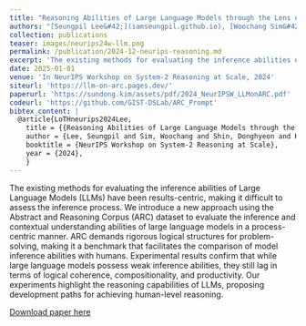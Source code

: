 ```yaml
---
title: "Reasoning Abilities of Large Language Models through the Lens of Abstraction and Reasoning (Extended Abstract of the below paper)"
authors: "[Seungpil Lee&#42;](iamseungpil.github.io), [Woochang Sim&#42;](https://scholar.google.com/citations?user=vBmLpIUAAAAJ&hl=en), [Donghyeon Shin&#42;](https://scholar.google.com/citations?hl=en&user=J5BIlf8AAAAJ), Sejin Kim and [**Sundong Kim†**](https://sundong.kim/)"
collection: publications
teaser: images/neurips24w-llm.png
permalink: /publication/2024-12-neurips-reasoning.md
excerpt: 'The existing methods for evaluating the inference abilities of Large Language Models (LLMs) have been results-centric, making it difficult to assess the inference process. We introduce a new approach using the Abstract and Reasoning Corpus (ARC) dataset to evaluate the inference and contextual understanding abilities of large language models in a process-centric manner. ARC demands rigorous logical structures for problem-solving, making it a benchmark that facilitates the comparison of model inference abilities with humans. Experimental results confirm that while large language models possess weak inference abilities, they still lag in terms of logical coherence, compositionality, and productivity. Our experiments highlight the reasoning capabilities of LLMs, proposing development paths for achieving human-level reasoning.'
date: 2025-01-01
venue: 'In NeurIPS Workshop on System-2 Reasoning at Scale, 2024'
siteurl: 'https://llm-on-arc.pages.dev/'
paperurl: 'https://sundong.kim/assets/pdf/2024_NeurIPSW_LLMonARC.pdf'
codeurl: 'https://github.com/GIST-DSLab/ARC_Prompt'
bibtex_content: |
  @article{LoTHneurips2024Lee,
    title = {{Reasoning Abilities of Large Language Models through the Lens of Abstraction and Reasoning (Extended Abstract of the below paper)}},
    author = {Lee, Seungpil and Sim, Woochang and Shin, Donghyeon and Kim, Sejin and Kim, Sundong},
    booktitle = {NeurIPS Workshop on System-2 Reasoning at Scale},
    year = {2024},
    }
---
```

The existing methods for evaluating the inference abilities of Large Language Models (LLMs) have been results-centric, making it difficult to assess the inference process. We introduce a new approach using the Abstract and Reasoning Corpus (ARC) dataset to evaluate the inference and contextual understanding abilities of large language models in a process-centric manner. ARC demands rigorous logical structures for problem-solving, making it a benchmark that facilitates the comparison of model inference abilities with humans. Experimental results confirm that while large language models possess weak inference abilities, they still lag in terms of logical coherence, compositionality, and productivity. Our experiments highlight the reasoning capabilities of LLMs, proposing development paths for achieving human-level reasoning.

[Download paper here](https://arxiv.org/abs/2403.11793)

<!-- Recommended citation: Your Name, You. (2010). "Paper Title Number 2." <i>Journal 1</i>. 1(2). -->